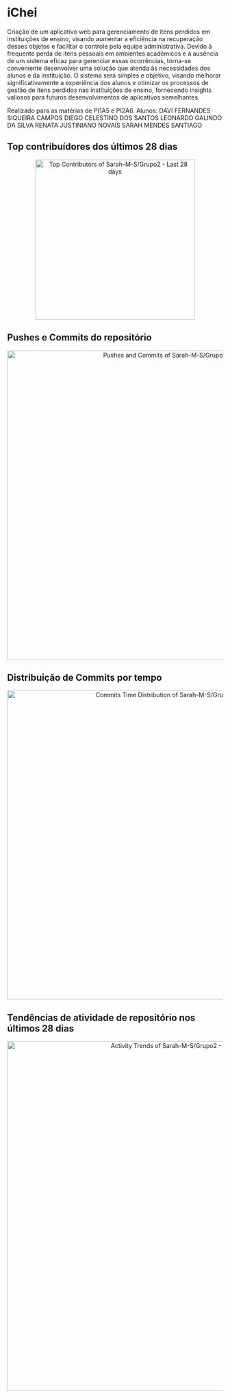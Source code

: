 # iChei
Criação de um aplicativo web para gerenciamento de itens perdidos em instituições de ensino, visando aumentar a eficiência na recuperação desses objetos e facilitar o controle pela equipe administrativa. Devido à frequente perda de itens pessoais em ambientes acadêmicos e à ausência de um sistema eficaz para gerenciar essas ocorrências, torna-se conveniente desenvolver uma solução que atenda às necessidades dos alunos e da instituição. O sistema será simples e objetivo, visando melhorar significativamente a experiência dos alunos e otimizar os processos de gestão de itens perdidos nas instituições de ensino, fornecendo insights valiosos para futuros desenvolvimentos de aplicativos semelhantes.

Realizado para as matérias de PI1A5 e PI2A6.
Alunos:
DAVI FERNANDES SIQUEIRA CAMPOS 
DIEGO CELESTINO DOS SANTOS 
LEONARDO GALINDO DA SILVA 
RENATA JUSTINIANO NOVAIS 
SARAH MENDES SANTIAGO 

<!-- Contribuidores ativos -->

## Top contribuídores dos últimos 28 dias

<a href="https://next.ossinsight.io/widgets/official/compose-recent-top-contributors?repo_id=763202825" target="_blank" style="display: block" align="center">
  <picture>
    <source media="(prefers-color-scheme: dark)" srcset="https://next.ossinsight.io/widgets/official/compose-recent-top-contributors/thumbnail.png?repo_id=763202825&image_size=auto&color_scheme=dark" width="373" height="auto">
    <img alt="Top Contributors of Sarah-M-S/Grupo2 - Last 28 days" src="https://next.ossinsight.io/widgets/official/compose-recent-top-contributors/thumbnail.png?repo_id=763202825&image_size=auto&color_scheme=light" width="373" height="auto">
  </picture>
</a>
<!-- Made with [OSS Insight](https://ossinsight.io/) -->

## Pushes e Commits do repositório
<!-- Copy-paste in your Readme.md file -->

<a href="https://next.ossinsight.io/widgets/official/analyze-repo-pushes-and-commits-per-month?repo_id=763202825" target="_blank" style="display: block" align="center">
  <picture>
    <source media="(prefers-color-scheme: dark)" srcset="https://next.ossinsight.io/widgets/official/analyze-repo-pushes-and-commits-per-month/thumbnail.png?repo_id=763202825&image_size=auto&color_scheme=dark" width="721" height="auto">
    <img alt="Pushes and Commits of Sarah-M-S/Grupo2" src="https://next.ossinsight.io/widgets/official/analyze-repo-pushes-and-commits-per-month/thumbnail.png?repo_id=763202825&image_size=auto&color_scheme=light" width="721" height="auto">
  </picture>
</a>

<!-- Made with [OSS Insight](https://ossinsight.io/) -->

## Distribuição de Commits por tempo

<!-- Copy-paste in your Readme.md file -->

<a href="https://next.ossinsight.io/widgets/official/analyze-repo-commits-time-distribution?repo_id=763202825&period=last_1_year&zone=0" target="_blank" style="display: block" align="center">
  <picture>
    <source media="(prefers-color-scheme: dark)" srcset="https://next.ossinsight.io/widgets/official/analyze-repo-commits-time-distribution/thumbnail.png?repo_id=763202825&period=last_1_year&zone=0&image_size=auto&color_scheme=dark" width="721" height="auto">
    <img alt="Commits Time Distribution of Sarah-M-S/Grupo2" src="https://next.ossinsight.io/widgets/official/analyze-repo-commits-time-distribution/thumbnail.png?repo_id=763202825&period=last_1_year&zone=0&image_size=auto&color_scheme=light" width="721" height="auto">
  </picture>
</a>

<!-- Made with [OSS Insight](https://ossinsight.io/) -->

## Tendências de atividade de repositório nos últimos 28 dias
<!-- Copy-paste in your Readme.md file -->

<a href="https://next.ossinsight.io/widgets/official/compose-activity-trends?repo_id=763202825" target="_blank" style="display: block" align="center">
  <picture>
    <source media="(prefers-color-scheme: dark)" srcset="https://next.ossinsight.io/widgets/official/compose-activity-trends/thumbnail.png?repo_id=763202825&image_size=auto&color_scheme=dark" width="815" height="auto">
    <img alt="Activity Trends of Sarah-M-S/Grupo2 - Last 28 days" src="https://next.ossinsight.io/widgets/official/compose-activity-trends/thumbnail.png?repo_id=763202825&image_size=auto&color_scheme=light" width="815" height="auto">
  </picture>
</a>

<!-- Made with [OSS Insight](https://ossinsight.io/) -->
